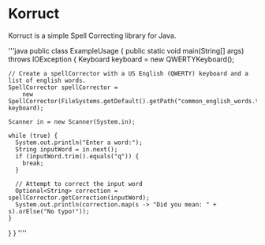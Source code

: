 Korruct
=========
Korruct is a simple Spell Correcting library for Java.


'''java
public class ExampleUsage {
  public static void main(String[] args) throws IOException {
    Keyboard keyboard = new QWERTYKeyboard();

    // Create a spellCorrector with a US English (QWERTY) keyboard and a list of english words.
    SpellCorrector spellCorrector =
        new SpellCorrector(FileSystems.getDefault().getPath("common_english_words.txt"), keyboard);

    Scanner in = new Scanner(System.in);

    while (true) {
      System.out.println("Enter a word:");
      String inputWord = in.next();
      if (inputWord.trim().equals("q")) {
        break;
      }

      // Attempt to correct the input word
      Optional<String> correction = spellCorrector.getCorrection(inputWord);
      System.out.println(correction.map(s -> "Did you mean: " + s).orElse("No typo!"));
    }
  }
}
''''
